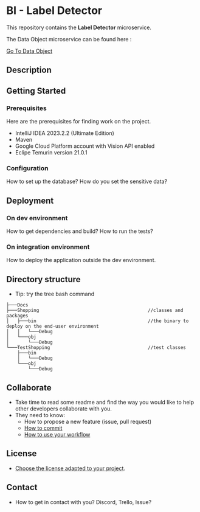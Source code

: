 # BI - Label Detector

This repository contains the **Label Detector** microservice. 

The Data Object microservice can be found here : 

[Go To Data Object](https://github.com/menoudyann/BI_DataObject.git)

## Description



## Getting Started

### Prerequisites

Here are the prerequisites for finding work on the project.

- IntelliJ IDEA 2023.2.2 (Ultimate Edition)
- Maven
- Google Cloud Platform account with Vision API enabled 
- Eclipe Temurin version 21.0.1

### Configuration

How to set up the database? How do you set the sensitive data?

## Deployment

### On dev environment

How to get dependencies and build? How to run the tests?

### On integration environment

How to deploy the application outside the dev environment.

## Directory structure

- Tip: try the tree bash command

```
├───Docs
├───Shopping                                        //classes and packages
│   ├───bin                                         //the binary to deploy on the end-user environment
│   │   └───Debug
│   └───obj
│       └───Debug                                   
└───TestShopping                                    //test classes
    ├───bin
    │   └───Debug
    └───obj
        └───Debug
```



## Collaborate

- Take time to read some readme and find the way you would like to help other developers collaborate with you.
- They need to know:
  - How to propose a new feature (issue, pull request)
  - [How to commit](https://www.conventionalcommits.org/en/v1.0.0/)
  - [How to use your workflow](https://nvie.com/posts/a-successful-git-branching-model/)

## License

- [Choose the license adapted to your project](https://docs.github.com/en/repositories/managing-your-repositorys-settings-and-features/customizing-your-repository/licensing-a-repository).

## Contact

- How to get in contact with you? Discord, Trello, Issue?